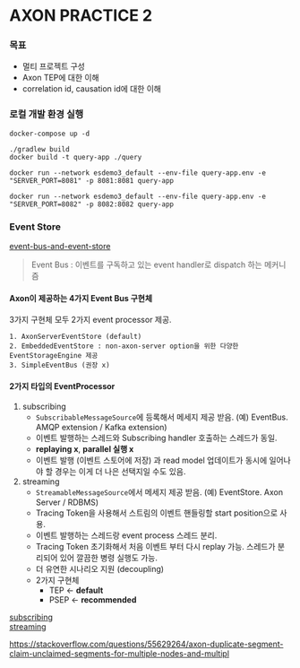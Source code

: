 AXON PRACTICE 2
===============
### 목표
- 멀티 프로젝트 구성
- Axon TEP에 대한 이해
- correlation id, causation id에 대한 이해

### 로컬 개발 환경 실행
```shell
docker-compose up -d
```

```shell
./gradlew build
docker build -t query-app ./query
```
```shell
docker run --network esdemo3_default --env-file query-app.env -e "SERVER_PORT=8081" -p 8081:8081 query-app
```
```shell
docker run --network esdemo3_default --env-file query-app.env -e "SERVER_PORT=8082" -p 8082:8082 query-app
```


### Event Store
[event-bus-and-event-store](https://docs.axoniq.io/reference-guide/axon-framework/events/event-bus-and-event-store)

> Event Bus : 이벤트를 구독하고 있는 event handler로 dispatch 하는 메커니즘

#### Axon이 제공하는 4가지 Event Bus 구현체
3가지 구현체 모두 2가지 event processor 제공.
```
1. AxonServerEventStore (default)
2. EmbeddedEventStore : non-axon-server option을 위한 다양한 EventStorageEngine 제공
3. SimpleEventBus (권장 x) 
```
#### 2가지 타입의 EventProcessor
1. subscribing
   - `SubscribableMessageSource`에 등록해서 메세지 제공 받음. (예) EventBus. AMQP extension / Kafka extension)
   - 이벤트 발행하는 스레드와 Subscribing handler 호출하는 스레드가 동일.
   - **replaying x**, **parallel 실행 x**
   - 이벤트 발행 (이벤트 스토어에 저장) 과 read model 업데이트가 동시에 일어나야 할 경우는 이게 더 나은 선택지일 수도 있음.
2. streaming
   - `StreamableMessageSource`에서 메세지 제공 받음. (예) EventStore. Axon Server / RDBMS)
   - Tracing Token을 사용해서 스트림의 이벤트 핸들링할 start position으로 사용.
   - 이벤트 발행하는 스레드랑 event process 스레드 분리.
   - Tracing Token 초기화해서 처음 이벤트 부터 다시 replay 가능. 스레드가 분리되어 있어 깔끔한 병령 실행도 가능.
   - 더 유연한 시나리오 지원 (decoupling)
   - 2가지 구현체
     - TEP <- **default**
     - PSEP <- **recommended**

[subscribing](https://docs.axoniq.io/reference-guide/axon-framework/events/event-processors/subscribing)  
[streaming](https://docs.axoniq.io/reference-guide/axon-framework/events/event-processors/streaming)


https://stackoverflow.com/questions/55629264/axon-duplicate-segment-claim-unclaimed-segments-for-multiple-nodes-and-multipl
